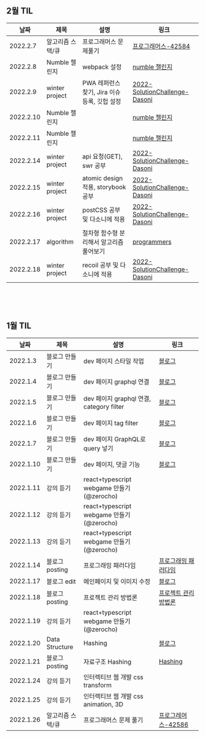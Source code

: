 ## 2월 TIL

| 날짜      | 제목             | 설명                                         | 링크                                                                                            |
| --------- | ---------------- | -------------------------------------------- | ----------------------------------------------------------------------------------------------- |
| 2022.2.7  | 알고리즘 스택/큐 | 프로그래머스 문제풀기                        | [프로그래머스-42584](https://github.com/GDSC-DEU/code-study/pull/22)                            |
| 2022.2.8  | Numble 챌린지    | webpack 설정                                 | [numble 챌린지](https://github.com/jeonghye-choi/SearchDifferentColorGame)                      |
| 2022.2.9  | winter project   | PWA 레퍼런스 찾기, Jira 이슈 등록, 깃헙 설정 | [2022-SolutionChallenge-Dasoni](https://github.com/jeonghye-choi/2022-SolutionChallenge-Dasoni) |
| 2022.2.10 | Numble 챌린지    |                                              | [numble 챌린지](https://github.com/jeonghye-choi/SearchDifferentColorGame)                      |
| 2022.2.11 | Numble 챌린지    |                                              | [numble 챌린지](https://github.com/jeonghye-choi/SearchDifferentColorGame)                      |
| 2022.2.14 | winter project   | api 요청(GET), swr 공부                      | [2022-SolutionChallenge-Dasoni](https://github.com/jeonghye-choi/2022-SolutionChallenge-Dasoni) |
| 2022.2.15 | winter project   | atomic design 적용, storybook 공부           | [2022-SolutionChallenge-Dasoni](https://github.com/jeonghye-choi/2022-SolutionChallenge-Dasoni) |
| 2022.2.16 | winter project   | postCSS 공부 및 다소니에 적용                | [2022-SolutionChallenge-Dasoni](https://github.com/jeonghye-choi/2022-SolutionChallenge-Dasoni) |
| 2022.2.17 | algorithm        | 절차형 함수형 분리해서 알고리즘 풀어보기     | [programmers](https://github.com/GDSC-DEU/code-study/pull/52)                                   |
| 2022.2.18 | winter project   | recoil 공부 및 다소니에 적용                 | [2022-SolutionChallenge-Dasoni](https://github.com/jeonghye-choi/2022-SolutionChallenge-Dasoni) |

<br/>
<br/>
<br/>

## 1월 TIL

| 날짜      | 제목             | 설명                                      | 링크                                                                           |
| --------- | ---------------- | ----------------------------------------- | ------------------------------------------------------------------------------ |
| 2022.1.3  | 블로그 만들기    | dev 페이지 스타일 작업                    | [블로그](https://jeonghyeblog.gatsbyjs.io/)                                    |
| 2022.1.4  | 블로그 만들기    | dev 페이지 graphql 연결                   | [블로그](https://jeonghyeblog.gatsbyjs.io/)                                    |
| 2022.1.5  | 블로그 만들기    | dev 페이지 graphql 연결, category filter  | [블로그](https://jeonghyeblog.gatsbyjs.io/)                                    |
| 2022.1.6  | 블로그 만들기    | dev 페이지 tag filter                     | [블로그](https://jeonghyeblog.gatsbyjs.io/)                                    |
| 2022.1.7  | 블로그 만들기    | dev 페이지 GraphQL로 query 넣기           | [블로그](https://jeonghyeblog.gatsbyjs.io/)                                    |
| 2022.1.10 | 블로그 만들기    | dev 페이지, 댓글 기능                     | [블로그](https://jeonghye.blog/)                                               |
| 2022.1.11 | 강의 듣기        | react+typescript webgame 만들기(@zerocho) |                                                                                |
| 2022.1.12 | 강의 듣기        | react+typescript webgame 만들기(@zerocho) |                                                                                |
| 2022.1.13 | 강의 듣기        | react+typescript webgame 만들기(@zerocho) |                                                                                |
| 2022.1.14 | 블로그 posting   | 프로그래밍 패러다임                       | [프로그래밍 패러다임](https://jeonghye.blog/dev/paradigm)                      |
| 2022.1.17 | 블로그 edit      | 메인페이지 및 이미지 수정                 | [블로그](https://jeonghye.blog/)                                               |
| 2022.1.18 | 블로그 posting   | 프로젝트 관리 방법론                      | [프로젝트 관리 방법론](https://jeonghye.blog/dev/project-manage-method)        |
| 2022.1.19 | 강의 듣기        | react+typescript webgame 만들기(@zerocho) |                                                                                |
| 2022.1.20 | Data Structure   | Hashing                                   | [블로그](https://jeonghyeblog.gatsbyjs.io/)                                    |
| 2022.1.21 | 블로그 posting   | 자료구조 Hashing                          | [Hashing](https://jeonghye.blog/dev/data-structure-hashing)                    |
| 2022.1.24 | 강의 듣기        | 인터렉티브 웹 개발 css transform          |                                                                                |
| 2022.1.25 | 강의 듣기        | 인터렉티브 웹 개발 css animation, 3D      |                                                                                |
| 2022.1.26 | 알고리즘 스택/큐 | 프로그래머스 문제 풀기                    | [프로그레머스-42586](https://programmers.co.kr/learn/courses/30/lessons/42586) |
